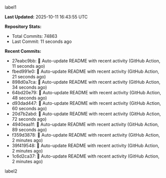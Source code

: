 
label1 
<!-- ACTIVITY_START -->
**Last Updated:** 2025-10-11 16:43:55 UTC

**Repository Stats:**
- Total Commits: 74863
- Last Commit: 11 seconds ago

**Recent Commits:**
- 27eabc9bb: 🤖 Auto-update README with recent activity (GitHub Action, 11 seconds ago)
- fbed991e0: 🤖 Auto-update README with recent activity (GitHub Action, 21 seconds ago)
- 898d0a7ca: 🤖 Auto-update README with recent activity (GitHub Action, 34 seconds ago)
- 64bd20e79: 🤖 Auto-update README with recent activity (GitHub Action, 48 seconds ago)
- d93dad447: 🤖 Auto-update README with recent activity (GitHub Action, 60 seconds ago)
- 20d7b2abd: 🤖 Auto-update README with recent activity (GitHub Action, 72 seconds ago)
- 4940eaa1f: 🤖 Auto-update README with recent activity (GitHub Action, 89 seconds ago)
- f359d3878: 🤖 Auto-update README with recent activity (GitHub Action, 2 minutes ago)
- 39f419548: 🤖 Auto-update README with recent activity (GitHub Action, 2 minutes ago)
- 1c6d2ca37: 🤖 Auto-update README with recent activity (GitHub Action, 2 minutes ago)
<!-- ACTIVITY_END -->

label2
